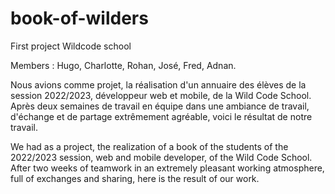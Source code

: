 # book-of-wilders
First project Wildcode school

Members : Hugo, Charlotte, Rohan, José, Fred, Adnan.

Nous avions comme projet, la réalisation d'un annuaire des élèves de la session 2022/2023, développeur web et mobile, de la Wild Code School.
Après deux semaines de travail en équipe dans une ambiance de travail, d'échange et de partage extrêmement agréable, voici le résultat de notre travail.

We had as a project, the realization of a book of the students of the 2022/2023 session, web and mobile developer, of the Wild Code School.
After two weeks of teamwork in an extremely pleasant working atmosphere, full of exchanges and sharing, here is the result of our work.
